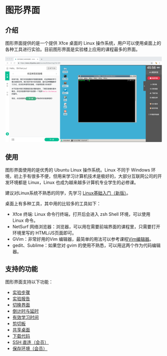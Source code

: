 # 图形界面

## 介绍

图形界面提供的是一个提供 Xfce 桌面的 Linux 操作系统，用户可以使用桌面上的各种工具进行实验。目前图形界面是实验楼上应用的课程最多的界面。

![desktop](../images/desktopui.png)

## 使用

图形界面使用的是优秀的 Ubuntu Linux 操作系统。Linux 不同于 Windows 环境，初上手有很多不便，但用来学习计算机技术是极好的，大部分互联网公司的开发环境都是 Linux，Linux 也成为越来越多计算机专业学生的必修课。

建议对Linux系统不熟悉的同学，先学习 [Linux基础入门（新版）](https://www.shiyanlou.com/courses/1)。

桌面上有多种工具，其中用的比较多的工具如下：

* Xfce 终端: Linux 命令行终端，打开后会进入 zsh Shell 环境，可以使用 Linux 命令。
* NetSurf 网络浏览器：浏览器，可以用在需要前端界面的课程里，只需要打开环境里写的 HTML/JS页面即可。
* GVim：非常好用的Vim 编辑器，最简单的用法可以参考课程[Vim编辑器](https://www.shiyanlou.com/courses/2)。
* gedit、Sublime：如果您对 gvim 的使用不熟悉，可以用这两个作为代码编辑器。

## 支持的功能

图形界面支持以下功能：

* [实验步骤](../feature/lab_steps.md)
* [实验报告](../feature/lab_reports.md)
* [切换界面](../feature/switch_ui.md)
* [倒计时与延时](../feature/count_down.md)
* [有效学习时间](../feature/study_time.md)
* [剪切板](../feature/clipboard.md)
* [共享桌面](../feature/share_desktop.md)
* [下载代码](../feature/download_code.md)
* [SSH 直连（会员）](../feature/ssh.md)
* [保存环境（会员）](../feature/save_lab.md)

